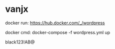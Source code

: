 # vanjx

docker run: https://hub.docker.com/_/wordpress

docker cmd: 
docker-compose -f wordpress.yml up

black123!AB@